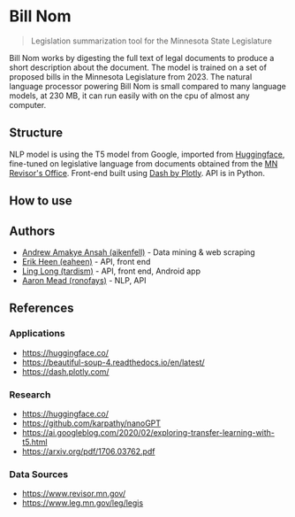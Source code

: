 # Bill Nom
> Legislation summarization tool for the Minnesota State Legislature

Bill Nom works by digesting the full text of legal documents to produce a short description about the document.
The model is trained on a set of proposed bills in the Minnesota Legislature from 2023. The natural language processor powering Bill Nom is small compared to many language models, at 230 MB, it can run easily with on the cpu of almost any computer.

## Structure
NLP model is using the T5 model from Google, imported from [Huggingface](https://huggingface.co/), fine-tuned on legislative language from documents obtained from the [MN Revisor's Office](https://www.revisor.mn.gov/). Front-end built using [Dash by Plotly](https://dash.plotly.com/). API is in Python.

## How to use


## Authors
- [Andrew Amakye Ansah (aikenfell)](https://github.com/aikenfell) - Data mining & web scraping
- [Erik Heen (eaheen)](https://heen.dev/) - API, front end
- [Ling Long (tardism)](https://github.com/tardism) - API, front end, Android app
- [Aaron Mead (ronofays)](https://github.com/ronofays) - NLP, API

## References

### Applications
- https://huggingface.co/
- https://beautiful-soup-4.readthedocs.io/en/latest/
- https://dash.plotly.com/

### Research
- https://huggingface.co/
- https://github.com/karpathy/nanoGPT
- https://ai.googleblog.com/2020/02/exploring-transfer-learning-with-t5.html
- https://arxiv.org/pdf/1706.03762.pdf

### Data Sources
- https://www.revisor.mn.gov/
- https://www.leg.mn.gov/leg/legis
